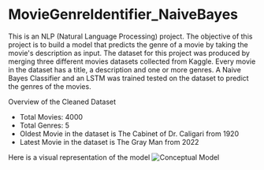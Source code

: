 # MovieGenreIdentifier_NaiveBayes
This is an NLP (Natural Language Processing) project. The objective of this project is to build a model that predicts the genre of a movie by taking the movie's description as input. The dataset for this project was produced by merging three different movies datasets collected from Kaggle. Every movie in the dataset has a title, a description and one or more genres. A Naive Bayes Classifier and an LSTM was trained tested on the dataset to predict the genres of the movies.

Overview of the Cleaned Dataset
- Total Movies: 4000
- Total Genres: 5
- Oldest Movie in the dataset is The Cabinet of Dr. Caligari from 1920
- Latest Movie in the dataset is The Gray Man from 2022

Here is a visual representation of the model
![Conceptual Model](https://github.com/vubanc/MovieGenreNLP/assets/108584512/085b721e-397e-40da-be5d-c5afb0b91e32)

